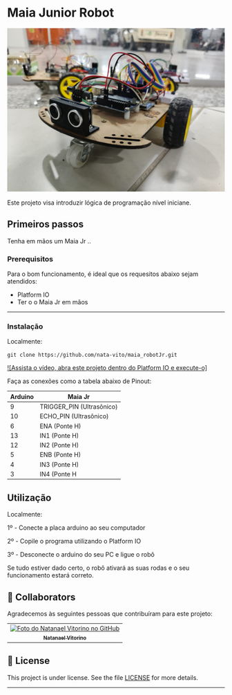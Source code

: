 # Maia Junior Robot
<p align="center">
  <img src=".maia_robotJr/../maiajr.jpg">
</p>

Este projeto visa introduzir lógica de programação nível iniciane. 
## Primeiros passos
Tenha em mãos um Maia Jr
..

### Prerequisitos

Para o bom funcionamento, é ideal que os requesitos abaixo sejam atendidos:
- Platform IO
- Ter o o Maia Jr em mãos


---

### Instalação 

Localmente:
```
git clone https://github.com/nata-vito/maia_robotJr.git
```

[![Assista o vídeo, abra este projeto dentro do Platform IO e execute-o]](https://www.youtube.com/watch?v=08N86hk8ZaY)

Faça as conexões como a tabela abaixo de Pinout:

| Arduino | Maia Jr     |
|---------|-------------|
| 9       | TRIGGER_PIN (Ultrasônico)|
| 10      | ECHO_PIN (Ultrasônico)|
| 6       | ENA (Ponte H)|
| 13      | IN1 (Ponte H)|
| 12      | IN2 (Ponte H)|
| 5       | ENB (Ponte H)|
| 4       | IN3 (Ponte H)|
| 3       | IN4 (Ponte H|


## Utilização

Localmente:

1º - Conecte a placa arduino ao seu computador

2º - Copile o programa utilizando o Platform IO

3º - Desconecte o arduino do seu PC e ligue o robô

Se tudo estiver dado certo, o robô ativará as suas rodas e o seu funcionamento estará correto.


## 🤝 Collaborators

Agradecemos às seguintes pessoas que contribuíram para este projeto:

<table>
  <tr>
    <td align="center">
      <a href="#">
        <img src="https://avatars.githubusercontent.com/u/64169072?v=4" width="100px;" alt="Foto do Natanael Vitorino no GitHub"/><br>
        <sub>
          <b>Natanael Vitorino</b>
        </sub>
      </a>
    </td>
  </tr>
</table>

## 📝 License

This project is under license. See the file [LICENSE](LICENSE) for more details.

---